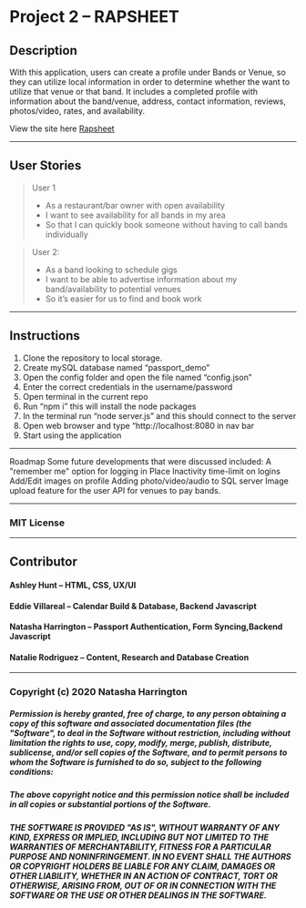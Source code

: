 # Project 2 – RAPSHEET 

## Description
With this application, users can create a profile under Bands or Venue, so they can utilize local information in order to determine whether the want to utilize that venue or that band. It includes a completed profile with information about the band/venue, address, contact information, reviews, photos/video, rates, and availability. 

View the site here [Rapsheet](https://infinite-journey-37798.herokuapp.com/)

- - - 

## User Stories

>User 1
> * As a restaurant/bar owner with open availability
> * I want to see availability for all bands in my area 
> * So that I can quickly book someone without having to call bands individually

>User 2:
> * As a band looking to schedule gigs
> * I want to be able to advertise information about my band/availability to potential venues
> * So it’s easier for us to find and  book work

- - - 

## Instructions
1) Clone the repository to local storage.
2) Create mySQL database named “passport_demo”
3) Open the config folder and open the file named “config.json”
4) Enter the correct credentials in the username/password
5) Open terminal in the current repo
6) Run “npm i” this will install the node packages
7) In the terminal run “node server.js” and this should connect to the server
8) Open web browser and type “http://localhost:8080 in nav bar
9) Start using the application

- - - 

Roadmap
Some future developments that were discussed included:
    A "remember me" option for logging in
    Place Inactivity time-limit on logins
    Add/Edit images on profile
    Adding photo/video/audio to SQL server
    Image upload feature for the user
    API for venues to pay bands.

- - - 

### MIT License


- - - 

## Contributor
#### Ashley Hunt – HTML, CSS, UX/UI
#### Eddie Villareal – Calendar Build & Database, Backend Javascript
#### Natasha Harrington – Passport Authentication, Form Syncing,Backend Javascript
#### Natalie Rodriguez – Content, Research and Database Creation


- - - 

### Copyright (c) 2020 Natasha Harrington

##### Permission is hereby granted, free of charge, to any person obtaining a copy of this software and associated documentation files (the "Software", to deal in the Software without restriction, including without limitation the rights to use, copy, modify, merge, publish, distribute, sublicense, and/or sell copies of the Software, and to permit persons to whom the Software is furnished to do so, subject to the following conditions:

##### The above copyright notice and this permission notice shall be included in all copies or substantial portions of the Software.

##### THE SOFTWARE IS PROVIDED "AS IS", WITHOUT WARRANTY OF ANY KIND, EXPRESS OR IMPLIED, INCLUDING BUT NOT LIMITED TO THE WARRANTIES OF MERCHANTABILITY, FITNESS FOR A PARTICULAR PURPOSE AND NONINFRINGEMENT. IN NO EVENT SHALL THE AUTHORS OR COPYRIGHT HOLDERS BE LIABLE FOR ANY CLAIM, DAMAGES OR OTHER LIABILITY, WHETHER IN AN ACTION OF CONTRACT, TORT OR OTHERWISE, ARISING FROM, OUT OF OR IN CONNECTION WITH THE SOFTWARE OR THE USE OR OTHER DEALINGS IN THE SOFTWARE.

